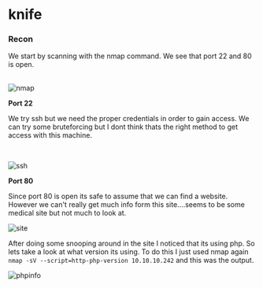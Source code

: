 # knife 




<h3>Recon</h3>
We start by scanning with the nmap command.
We see that port 22 and 80 is open.
<br><br>

![nmap](https://imgur.com/ruTt8Ue.png)


<b>Port 22</b>
<p>
We try ssh but we need the proper credentials in order to gain access. We can try some bruteforcing but I dont think thats the right method to get access with this machine.
</p>
<br>

![ssh](https://imgur.com/cpTjOAM.png)


<b>Port 80</b>
<p>Since port 80 is open its safe to assume that we can find a website. However we can't really get much info form this site....seems to be some medical site but not much to look at.</p>

![site](https://imgur.com/tUCeiwn.png)


After doing some snooping around in the site I noticed that its using php. So lets take a look at what version its using. To do this I just used nmap again `nmap -sV --script=http-php-version 10.10.10.242` and this was the output. 

![phpinfo](https://imgur.com/RqscCs9.png)
